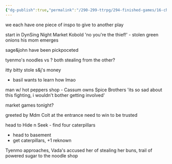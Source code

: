 ```yaml
---
{"dg-publish":true,"permalink":"/290-299-ttrpg/294-finished-games/16-chaos-and-cantrips/1-meet-the-gang/"}
---
```



we each have one piece of inspo to give to another play

start in DynSing Night Market
Kobold 'no you're the thief!' - stolen green onions
his mom emerges

sage&john have been pickpoceted

tyenmo's noodles vs ?
both stealing from the other?

itty bitty stole s&j's money 
- basil wants to learn how lmao

man w/ hot peppers shop - Cassum
owns Spice Brothers
'its so sad about this fighting, i wouldn't bother getting involved'

market games tonight?

greeted by Mdm Colt at the entrance
need to win to be trusted

head to Hide n Seek - find four caterpillars
- head to basement
- get caterpillars, +1 reknown

Tyenmo approaches, Vada's accused her of stealing her buns, trail of powered sugar to the noodle shop